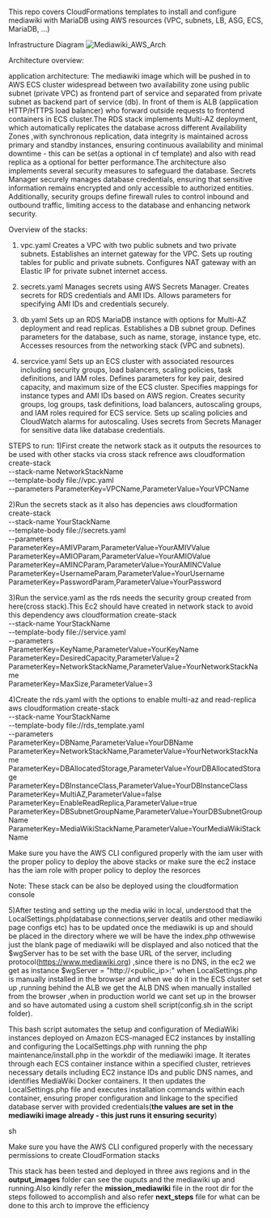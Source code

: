 This repo covers CloudFormations templates to install and configure mediawiki with MariaDB using AWS resources (VPC, subnets, LB, ASG, ECS, MariaDB, ...)

Infrastructure Diagram
![Mediawiki_AWS_Arch](https://github.com/Sanjayvr310/Mediawiki/assets/59363379/90333644-b4e9-4b90-9157-c8fe8e072cfb)

Architecture overview:

application architecture:
The mediawiki image which will be pushed in to AWS ECS cluster widespread between two availability zone using public subnet (private VPC) as frontend part of service and separated from private subnet as backend part of service (db). In front of them is ALB (application HTTP/HTTPS load balancer) who forward outside requests to frontend containers in ECS cluster.The RDS stack implements Multi-AZ deployment, which automatically replicates the database across different Availability Zones ,with synchronous replication, data integrity is maintained across primary and standby instances, ensuring continuous availability and minimal downtime - this can be set(as a optional in cf template) and also with read replica as a optional for better performance.The architecture also implements several security measures to safeguard the database. Secrets Manager securely manages database credentials, ensuring that sensitive information remains encrypted and only accessible to authorized entities. Additionally, security groups define firewall rules to control inbound and outbound traffic, limiting access to the database and enhancing network security.

Overview of the stacks:
1) vpc.yaml
Creates a VPC with two public subnets and two private subnets.
Establishes an internet gateway for the VPC.
Sets up routing tables for public and private subnets.
Configures NAT gateway with an Elastic IP for private subnet internet access.

2) secrets.yaml
Manages secrets using AWS Secrets Manager.
Creates secrets for RDS credentials and AMI IDs.
Allows parameters for specifying AMI IDs and credentials securely.

3) db.yaml
Sets up an RDS MariaDB instance with options for Multi-AZ deployment and read replicas.
Establishes a DB subnet group.
Defines parameters for the database, such as name, storage, instance type, etc.
Accesses resources from the networking stack (VPC and subnets).

4) sercvice.yaml
Sets up an ECS cluster with associated resources including security groups, load balancers, scaling policies, task definitions, and IAM roles.
Defines parameters for key pair, desired capacity, and maximum size of the ECS cluster.
Specifies mappings for instance types and AMI IDs based on AWS region.
Creates security groups, log groups, task definitions, load balancers, autoscaling groups, and IAM roles required for ECS service.
Sets up scaling policies and CloudWatch alarms for autoscaling.
Uses secrets from Secrets Manager for sensitive data like database credentials.


STEPS to run:
1)First create the network stack as it outputs the resources to be used with other stacks via cross stack refrence 
aws cloudformation create-stack \
    --stack-name NetworkStackName \
    --template-body file://vpc.yaml \
    --parameters ParameterKey=VPCName,ParameterValue=YourVPCName

2)Run the secrets stack as it also has depencies
aws cloudformation create-stack \
    --stack-name YourStackName \
    --template-body file://secrets.yaml \
    --parameters \
        ParameterKey=AMIVParam,ParameterValue=YourAMIVValue \
        ParameterKey=AMIOParam,ParameterValue=YourAMIOValue \
        ParameterKey=AMINCParam,ParameterValue=YourAMINCValue \
        ParameterKey=UsernameParam,ParameterValue=YourUsername \
        ParameterKey=PasswordParam,ParameterValue=YourPassword

3)Run the service.yaml as the rds needs the security group created from here(cross stack).This Ec2 should have created in network stack to avoid this dependency 
aws cloudformation create-stack \
    --stack-name YourStackName \
    --template-body file://service.yaml \
    --parameters \
        ParameterKey=KeyName,ParameterValue=YourKeyName \
        ParameterKey=DesiredCapacity,ParameterValue=2 \
        ParameterKey=NetworkStackName,ParameterValue=YourNetworkStackName \
        ParameterKey=MaxSize,ParameterValue=3

4)Create the rds.yaml with the options to enable multi-az and read-replica 
aws cloudformation create-stack \
    --stack-name YourStackName \
    --template-body file://rds_template.yaml \
    --parameters \
        ParameterKey=DBName,ParameterValue=YourDBName \
        ParameterKey=NetworkStackName,ParameterValue=YourNetworkStackName \
        ParameterKey=DBAllocatedStorage,ParameterValue=YourDBAllocatedStorage \
        ParameterKey=DBInstanceClass,ParameterValue=YourDBInstanceClass \
        ParameterKey=MultiAZ,ParameterValue=false \
        ParameterKey=EnableReadReplica,ParameterValue=true \
        ParameterKey=DBSubnetGroupName,ParameterValue=YourDBSubnetGroupName \
        ParameterKey=MediaWikiStackName,ParameterValue=YourMediaWikiStackName

Make sure you have the AWS CLI configured properly with the iam user with the proper policy to deploy the above stacks or make sure the ec2 instace has the iam role with proper policy to deploy the resorces 

Note: These stack can be also be deployed using the cloudformation console 

5)After testing and setting up the media wiki in local, understood that the LocalSettings.php(database connections,server deatils and other mediawiki page configs etc) has to be updated once the mediawiki is up and should be placed in the directory where we will be have the index.php othwewise just the blank page of mediawiki will be displayed and also noticed that the $wgServer has to be set with the base URL of the server, including protocol(https://www.mediawiki.org) ,since there is no DNS, in the ec2 we get as instance $wgServer = "http://<public_ip>:<port>" when LocalSettings.php is manually installed in the browser and when we do it in the ECS cluster set up ,running behind the ALB we get the ALB DNS when manually installed from the browser ,when in production world we cant set up in the browser and so have automated using a custom shell script(config.sh in the script folder).

This bash script automates the setup and configuration of MediaWiki instances deployed on Amazon ECS-managed EC2 instances by installing and configuring the LocalSettings.php with running the php maintenance/install.php in the workdir of the mediawiki image. It iterates through each ECS container instance within a specified cluster, retrieves necessary details including EC2 instance IDs and public DNS names, and identifies MediaWiki Docker containers. It then updates the LocalSettings.php file and executes installation commands within each container, ensuring proper configuration and linkage to the specified database server with provided credentials(**the values are set in the mediawiki image already - this just runs it ensuring security**)

sh 


Make sure you have the AWS CLI configured properly with the necessary permissions to create CloudFormation stacks






This stack has been tested and deployed in three aws regions and in the **output_images** folder can see the ouputs and the mediawiki up and running.Also kindly refer the **mission_mediawiki** file in the root dir for the steps followed to accomplish and also refer **next_steps**
file for what can be done to this arch to improve the efficiency 




